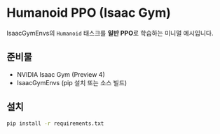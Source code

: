 # Humanoid PPO (Isaac Gym)

IsaacGymEnvs의 `Humanoid` 태스크를 **일반 PPO**로 학습하는 미니멀 예시입니다.

## 준비물
- NVIDIA Isaac Gym (Preview 4)
- IsaacGymEnvs (pip 설치 또는 소스 빌드)

## 설치
```bash
pip install -r requirements.txt

